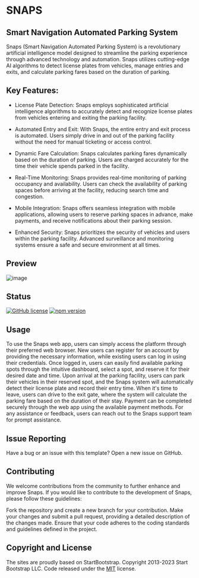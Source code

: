 # SNAPS
## Smart Navigation Automated Parking System

Snaps (Smart Navigation Automated Parking System) is a revolutionary artificial intelligence model designed to streamline the parking experience through advanced technology and automation. Snaps utilizes cutting-edge AI algorithms to detect license plates from vehicles, manage entries and exits, and calculate parking fares based on the duration of parking.


## Key Features:
* License Plate Detection: Snaps employs sophisticated artificial intelligence algorithms to accurately detect and recognize license plates from vehicles entering and exiting the parking facility.

* Automated Entry and Exit: With Snaps, the entire entry and exit process is automated. Users simply drive in and out of the parking facility without the need for manual ticketing or access control.

* Dynamic Fare Calculation: Snaps calculates parking fares dynamically based on the duration of parking. Users are charged accurately for the time their vehicle spends parked in the facility.

* Real-Time Monitoring: Snaps provides real-time monitoring of parking occupancy and availability. Users can check the availability of parking spaces before arriving at the facility, reducing search time and congestion.

* Mobile Integration: Snaps offers seamless integration with mobile applications, allowing users to reserve parking spaces in advance, make payments, and receive notifications about their parking session.

* Enhanced Security: Snaps prioritizes the security of vehicles and users within the parking facility. Advanced surveillance and monitoring systems ensure a safe and secure environment at all times.

## Preview

![image](https://github.com/mandeepsinghmankoo/snapsystem/assets/157231301/d5b6980e-4636-4db7-8879-21a17c0be6ec)



## Status

[![GitHub license](https://img.shields.io/badge/license-MIT-blue.svg)](https://raw.githubusercontent.com/StartBootstrap/startbootstrap-agency/master/LICENSE)
[![npm version](https://img.shields.io/npm/v/startbootstrap-agency.svg)](https://www.npmjs.com/package/startbootstrap-agency)

## Usage

To use the Snaps web app, users can simply access the platform through their preferred web browser. New users can register for an account by providing the necessary information, while existing users can log in using their credentials. Once logged in, users can easily find available parking spots through the intuitive dashboard, select a spot, and reserve it for their desired date and time. Upon arrival at the parking facility, users can park their vehicles in their reserved spot, and the Snaps system will automatically detect their license plate and record their entry time. When it's time to leave, users can drive to the exit gate, where the system will calculate the parking fare based on the duration of their stay. Payment can be completed securely through the web app using the available payment methods. For any assistance or feedback, users can reach out to the Snaps support team for prompt assistance.

## Issue Reporting
Have a bug or an issue with this template? Open a new issue on GitHub.

## Contributing

We welcome contributions from the community to further enhance and improve Snaps. If you would like to contribute to the development of Snaps, please follow these guidelines:

Fork the repository and create a new branch for your contribution.
Make your changes and submit a pull request, providing a detailed description of the changes made.
Ensure that your code adheres to the coding standards and guidelines defined in the project.


## Copyright and License
The sites are proudly based on StartBootstrap.
Copyright 2013-2023 Start Bootstrap LLC. Code released under the [MIT](https://github.com/StartBootstrap/startbootstrap-agency/blob/master/LICENSE) license.
